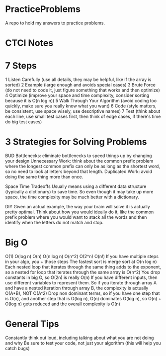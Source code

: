 # PracticeProblems
A repo to hold my answers to practice problems.

# CTCI Notes

# 7 Steps
1 Listen Carefully (use all details, they may be helpful, like if the array is sorted)
2 Example (large enough and avoids special cases)
3 Brute Force (do not need to code it, just figure something that works and then optimize)
4 Optimize (improve your space and time complexity, consider sorting because it is O(n log n))
5 Walk Through Your Algorithm (avoid coding too quickly, make sure you really know what you want)
6 Code (style matters, be consistent, use space wisely, use descriptive names)
7 Test (think about each line, use small test cases first, then think of edge cases, if there's time do big test cases)

# 3 Strategies for Solving Problems
BUD
Bottlenecks: eliminate bottlenecks to speed things up by changing your design
Unnecessary Work: think about the common prefix problem where the longest common prefix can only be as long as the
shortest word, so no need to look at letters beyond that length.
Duplicated Work: avoid doing the same thing more than once.

Space Time Tradeoffs
Usually means using a different data structure (typically a dictionary) to save time. So even though it may take up
more space, the time complexity may be much better with a dictionary.

DIY
Given an actual example, the way your brain will solve it is actually pretty optimal. Think about how you would ideally
do it, like the common prefix problem where you would want to stack all the words and then identify when the letters do
not match and stop.

# Big O
O(1)   O(log n)   O(n)   O(n log n)   O(n^2)   O(2^n)   O(n!)
If you have multiple steps in your algo, you + those steps
The fastest sort is merge sort at O(n log n)
Each nested loop that iterates through the same thing adds to the exponent, so a nested for loop that iterates through the same array is O(n^2)
You drop constants in big O, so O(2n) is really O(n)
If you have different inputs, then use different variables to represent them. So if you iterate through array A and have a nested iteration through array B, the complexity is actually O(A*B), NOT O(A^2)
Drop non dominant terms, so if you have one step that is O(n), and another step that is O(log n), O(n) dominates O(log n), so O(n) + O(log n) gets reduced and the overall complexity is O(n)

# General Tips
Constantly think out loud, including talking about what you are not doing and why
Be sure to test your code, not just your algorithm (this will help you catch bugs)

